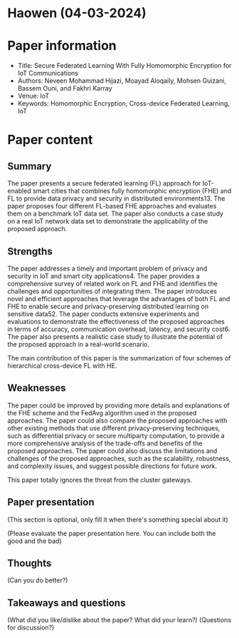# Haowen (04-03-2024)

# Paper information
- Title: Secure Federated Learning With Fully Homomorphic Encryption for IoT Communications
- Authors: Neveen Mohammad Hijazi, Moayad Aloqaily, Mohsen Guizani, Bassem Ouni, and Fakhri Karray
- Venue: IoT
- Keywords: Homomorphic Encryption, Cross-device Federated Learning, IoT

# Paper content
## Summary
The paper presents a secure federated learning (FL) approach for IoT-enabled smart cities that combines fully homomorphic encryption (FHE) and FL to provide data privacy and security in distributed environments13. The paper proposes four different FL-based FHE approaches and evaluates them on a benchmark IoT data set. The paper also conducts a case study on a real IoT network data set to demonstrate the applicability of the proposed approach.

## Strengths
The paper addresses a timely and important problem of privacy and security in IoT and smart city applications4. The paper provides a comprehensive survey of related work on FL and FHE and identifies the challenges and opportunities of integrating them. The paper introduces novel and efficient approaches that leverage the advantages of both FL and FHE to enable secure and privacy-preserving distributed learning on sensitive data52. The paper conducts extensive experiments and evaluations to demonstrate the effectiveness of the proposed approaches in terms of accuracy, communication overhead, latency, and security cost6. The paper also presents a realistic case study to illustrate the potential of the proposed approach in a real-world scenario.

The main contribution of this paper is the summarization of four schemes of hierarchical cross-device FL with HE.

## Weaknesses
The paper could be improved by providing more details and explanations of the FHE scheme and the FedAvg algorithm used in the proposed approaches. The paper could also compare the proposed approaches with other existing methods that use different privacy-preserving techniques, such as differential privacy or secure multiparty computation, to provide a more comprehensive analysis of the trade-offs and benefits of the proposed approaches. The paper could also discuss the limitations and challenges of the proposed approaches, such as the scalability, robustness, and complexity issues, and suggest possible directions for future work.

This paper totally ignores the threat from the cluster gateways.

## Paper presentation

(This section is optional, only fill it when there's something special about it)

(Please evaluate the paper presentation here. You can include both the good and the bad)

## Thoughts
(Can you do better?)

## Takeaways and questions
(What did you like/dislike about the paper? What did your learn?)
(Questions for discussion?)
